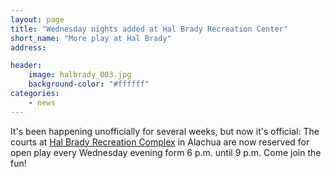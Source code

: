 ```yaml
---
layout: page
title: "Wednesday nights added at Hal Brady Recreation Center"
short_name: "More play at Hal Brady"
address: 

header:
    image: halbrady_003.jpg
    background-color: "#ffffff"
categories:
    - news
---
```

<!--more-->

It's been happening unofficially for several weeks, but now it's official: The courts at [Hal Brady Recreation Complex](/venues/halbrady/) in Alachua are now reserved for open play every Wednesday evening form 6 p.m. until 9 p.m. Come join the fun!
